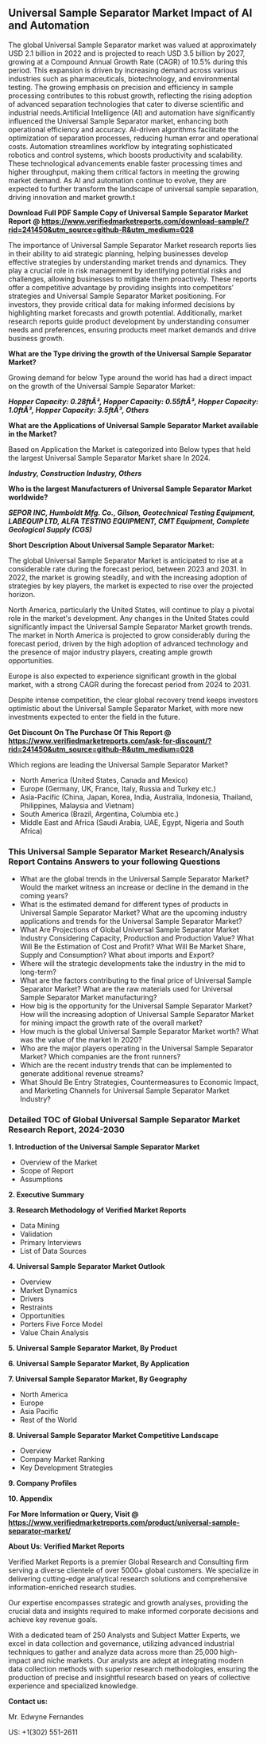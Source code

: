 <h2>Universal Sample Separator Market Impact of AI and Automation</h2>The global Universal Sample Separator market was valued at approximately USD 2.1 billion in 2022 and is projected to reach USD 3.5 billion by 2027, growing at a Compound Annual Growth Rate (CAGR) of 10.5% during this period. This expansion is driven by increasing demand across various industries such as pharmaceuticals, biotechnology, and environmental testing. The growing emphasis on precision and efficiency in sample processing contributes to this robust growth, reflecting the rising adoption of advanced separation technologies that cater to diverse scientific and industrial needs.Artificial Intelligence (AI) and automation have significantly influenced the Universal Sample Separator market, enhancing both operational efficiency and accuracy. AI-driven algorithms facilitate the optimization of separation processes, reducing human error and operational costs. Automation streamlines workflow by integrating sophisticated robotics and control systems, which boosts productivity and scalability. These technological advancements enable faster processing times and higher throughput, making them critical factors in meeting the growing market demand. As AI and automation continue to evolve, they are expected to further transform the landscape of universal sample separation, driving innovation and market growth.t</p><p id="" class=""><strong>Download Full PDF Sample Copy of Universal Sample Separator Market Report @ <a href="https://www.verifiedmarketreports.com/download-sample/?rid=241450&utm_source=github-R&utm_medium=028" target="_blank">https://www.verifiedmarketreports.com/download-sample/?rid=241450&utm_source=github-R&utm_medium=028</a></strong></p><p>The importance of&nbsp;Universal Sample Separator Market research reports lies in their ability to aid strategic planning, helping businesses develop effective strategies by understanding market trends and dynamics. They play a crucial role in risk management by identifying potential risks and challenges, allowing businesses to mitigate them proactively. These reports offer a competitive advantage by providing insights into competitors' strategies and Universal Sample Separator Market positioning. For investors, they provide critical data for making informed decisions by highlighting market forecasts and growth potential. Additionally, market research reports guide product development by understanding consumer needs and preferences, ensuring products meet market demands and drive business growth.</p><p><strong>What are the&nbsp;Type driving the growth of the Universal Sample Separator Market?</strong></p><p id="" class="">Growing demand for below Type around the world has had a direct impact on the growth of the Universal Sample Separator Market:</p><em><strong>Hopper Capacity: 0.28ftÂ³, Hopper Capacity: 0.55ftÂ³, Hopper Capacity: 1.0ftÂ³, Hopper Capacity: 3.5ftÂ³, Others</strong></em></p><strong>What are the&nbsp;Applications&nbsp;of Universal Sample Separator Market available in the Market?</strong></p><p id="" class="">Based on Application the Market is categorized into Below types that held the largest Universal Sample Separator Market share In 2024.</p><em><strong>Industry, Construction Industry, Others</strong></em></p><strong>Who is the largest Manufacturers of Universal Sample Separator Market worldwide?</strong></p><p><em><strong>SEPOR INC, Humboldt Mfg. Co., Gilson, Geotechnical Testing Equipment, LABEQUIP LTD, ALFA TESTING EQUIPMENT, CMT Equipment, Complete Geological Supply (CGS)</strong></em></p><p id="" class=""><strong>Short Description About Universal Sample Separator Market:</strong></p><p>The global Universal Sample Separator Market is anticipated to rise at a considerable rate during the forecast period, between 2023 and 2031. In 2022, the market is growing steadily, and with the increasing adoption of strategies by key players, the market is expected to rise over the projected horizon.</p><p>North America, particularly the United States, will continue to play a pivotal role in the market's development. Any changes in the United States could significantly impact the Universal Sample Separator Market growth trends. The market in North America is projected to grow considerably during the forecast period, driven by the high adoption of advanced technology and the presence of major industry players, creating ample growth opportunities.</p><p>Europe is also expected to experience significant growth in the global market, with a strong CAGR during the forecast period from 2024 to 2031.</p><p>Despite intense competition, the clear global recovery trend keeps investors optimistic about the Universal Sample Separator Market, with more new investments expected to enter the field in the future.</p><p id="" class=""><strong>Get Discount On The Purchase Of This Report @ <a href="https://www.verifiedmarketreports.com/ask-for-discount/?rid=241450&utm_source=github-R&utm_medium=028" target="_blank">https://www.verifiedmarketreports.com/ask-for-discount/?rid=241450&utm_source=github-R&utm_medium=028</a></strong></p>Which regions are leading the Universal Sample Separator Market?</p><ul><li>North America (United States, Canada and Mexico)</li><li>Europe (Germany, UK, France, Italy, Russia and Turkey etc.)</li><li>Asia-Pacific (China, Japan, Korea, India, Australia, Indonesia, Thailand, Philippines, Malaysia and Vietnam)</li><li>South America (Brazil, Argentina, Columbia etc.)</li><li>Middle East and Africa (Saudi Arabia, UAE, Egypt, Nigeria and South Africa)</li></ul><h3 id="" class="">This Universal Sample Separator Market Research/Analysis Report Contains Answers to your following Questions</h3><ul><li>What are the global trends in the Universal Sample Separator Market? Would the market witness an increase or decline in the demand in the coming years?</li><li>What is the estimated demand for different types of products in Universal Sample Separator Market? What are the upcoming industry applications and trends for the Universal Sample Separator Market?</li><li>What Are Projections of Global Universal Sample Separator Market Industry Considering Capacity, Production and Production Value? What Will Be the Estimation of Cost and Profit? What Will Be Market Share, Supply and Consumption? What about imports and Export?</li><li>Where will the strategic developments take the industry in the mid to long-term?</li><li>What are the factors contributing to the final price of Universal Sample Separator Market? What are the raw materials used for Universal Sample Separator Market manufacturing?</li><li>How big is the opportunity for the Universal Sample Separator Market? How will the increasing adoption of Universal Sample Separator Market for mining impact the growth rate of the overall market?</li><li>How much is the global Universal Sample Separator Market worth? What was the value of the market In 2020?</li><li>Who are the major players operating in the Universal Sample Separator Market? Which companies are the front runners?</li><li>Which are the recent industry trends that can be implemented to generate additional revenue streams?</li><li>What Should Be Entry Strategies, Countermeasures to Economic Impact, and Marketing Channels for Universal Sample Separator Market Industry?</li></ul><h3 id="" class="">Detailed TOC of Global Universal Sample Separator Market Research Report, 2024-2030</h3><p id="" class=""><strong>1. Introduction of the Universal Sample Separator Market</strong></p><ul><li>Overview of the Market</li><li>Scope of Report</li><li>Assumptions</li></ul><p id="" class=""><strong>2. Executive Summary</strong></p><p id="" class=""><strong>3. Research Methodology of Verified Market Reports</strong></p><ul><li>Data Mining</li><li>Validation</li><li>Primary Interviews</li><li>List of Data Sources</li></ul><p id="" class=""><strong>4. Universal Sample Separator Market Outlook</strong></p><ul><li>Overview</li><li>Market Dynamics</li><li>Drivers</li><li>Restraints</li><li>Opportunities</li><li>Porters Five Force Model</li><li>Value Chain Analysis</li></ul><p id="" class=""><strong>5. Universal Sample Separator Market, By Product</strong></p><p id="" class=""><strong>6. Universal Sample Separator Market, By Application</strong></p><p id="" class=""><strong>7. Universal Sample Separator Market, By Geography</strong></p><ul><li>North America</li><li>Europe</li><li>Asia Pacific</li><li>Rest of the World</li></ul><p id="" class=""><strong>8. Universal Sample Separator Market Competitive Landscape</strong></p><ul><li>Overview</li><li>Company Market Ranking</li><li>Key Development Strategies</li></ul><p id="" class=""><strong>9. Company Profiles</strong></p><p id="" class=""><strong>10. Appendix</strong></p><p id="" class=""><strong>For More Information or Query, Visit @ <a href="https://www.verifiedmarketreports.com/product/universal-sample-separator-market/" target="_blank">https://www.verifiedmarketreports.com/product/universal-sample-separator-market/</a></strong></p><p id="" class=""><strong>About Us: Verified Market Reports</strong></p><p id="" class="">Verified Market Reports is a premier Global Research and Consulting firm serving a diverse clientele of over 5000+ global customers. We specialize in delivering cutting-edge analytical research solutions and comprehensive information-enriched research studies.</p><p id="" class="">Our expertise encompasses strategic and growth analyses, providing the crucial data and insights required to make informed corporate decisions and achieve key revenue goals.</p><p id="" class="">With a dedicated team of 250 Analysts and Subject Matter Experts, we excel in data collection and governance, utilizing advanced industrial techniques to gather and analyze data across more than 25,000 high-impact and niche markets. Our analysts are adept at integrating modern data collection methods with superior research methodologies, ensuring the production of precise and insightful research based on years of collective experience and specialized knowledge.</p><p id="" class=""><strong>Contact us:</strong></p><p id="" class="">Mr. Edwyne Fernandes</p><p id="" class="">US: +1(302) 551-2611</p>